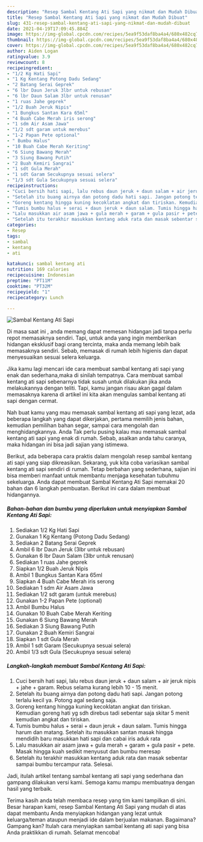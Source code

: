 ```yaml
---
description: "Resep Sambal Kentang Ati Sapi yang nikmat dan Mudah Dibuat"
title: "Resep Sambal Kentang Ati Sapi yang nikmat dan Mudah Dibuat"
slug: 431-resep-sambal-kentang-ati-sapi-yang-nikmat-dan-mudah-dibuat
date: 2021-04-19T17:09:45.884Z
image: https://img-global.cpcdn.com/recipes/5ea9f53daf8ba4a4/680x482cq70/sambal-kentang-ati-sapi-foto-resep-utama.jpg
thumbnail: https://img-global.cpcdn.com/recipes/5ea9f53daf8ba4a4/680x482cq70/sambal-kentang-ati-sapi-foto-resep-utama.jpg
cover: https://img-global.cpcdn.com/recipes/5ea9f53daf8ba4a4/680x482cq70/sambal-kentang-ati-sapi-foto-resep-utama.jpg
author: Aiden Logan
ratingvalue: 3.9
reviewcount: 8
recipeingredient:
- "1/2 Kg Hati Sapi"
- "1 Kg Kentang Potong Dadu Sedang"
- "2 Batang Serai Geprek"
- "6 lbr Daun Jeruk 3lbr untuk rebusan"
- "6 lbr Daun Salam 3lbr untuk renusan"
- "1 ruas Jahe geprek"
- "1/2 Buah Jeruk Nipis"
- "1 Bungkus Santan Kara 65ml"
- "4 Buah Cabe Merah iris serong"
- "1 sdm Air Asam Jawa"
- "1/2 sdt garam untuk merebus"
- "1-2 Papan Pete optional"
- " Bumbu Halus"
- "10 Buah Cabe Merah Keriting"
- "6 Siung Bawang Merah"
- "3 Siung Bawang Putih"
- "2 Buah Kemiri Sangrai"
- "1 sdt Gula Merah"
- "1 sdt Garam Secukupnya sesuai selera"
- "1/3 sdt Gula Secukupnya sesuai selera"
recipeinstructions:
- "Cuci bersih hati sapi, lalu rebus daun jeruk + daun salam + air jeruk nipis + jahe + garam. Rebus selama kurang lebih 10 - 15 menit."
- "Setelah itu buang airnya dan potong dadu hati sapi. Jangan potong terlalu kecil ya. Potong agal sedang saja."
- "Goreng kentang hingga kuning kecoklatan angkat dan tiriskan. Kemudian goreng hati yg sdh direbus tadi sebentar saja skitar 5 menit kemudian angkat dan tiriskan."
- "Tumis bumbu halus + serai + daun jeruk + daun salam. Tumis hingga harum dan matang. Setelah itu masukkan santan masak hingga mendidih baru masukkan hati sapi dan cabai iris aduk rata"
- "Lalu masukkan air asam jawa + gula merah + garam + gula pasir + pete. Masak hingga kuah sedikit menyusut dan bumbu meresap"
- "Setelah itu terakhir masukkan kentang aduk rata dan masak sebentar sampai bumbu tercampur rata. Selesai."
categories:
- Resep
tags:
- sambal
- kentang
- ati

katakunci: sambal kentang ati 
nutrition: 169 calories
recipecuisine: Indonesian
preptime: "PT11M"
cooktime: "PT32M"
recipeyield: "1"
recipecategory: Lunch

---
```



![Sambal Kentang Ati Sapi](https://img-global.cpcdn.com/recipes/5ea9f53daf8ba4a4/680x482cq70/sambal-kentang-ati-sapi-foto-resep-utama.jpg)

Di masa  saat ini , anda memang dapat memesan hidangan jadi tanpa perlu repot memasaknya sendiri. Tapi, untuk anda yang ingin memberikan hidangan eksklusif bagi orang tercinta, maka anda memang lebih baik memasaknya sendiri. Sebab, memasak di rumah lebih higienis dan dapat menyesuaikan sesuai selera keluarga.

Jika kamu lagi mencari ide cara membuat sambal kentang ati sapi yang enak dan sederhana,maka di sinilah tempatnya. Cara membuat sambal kentang ati sapi  sebenarnya tidak susah untuk dilakukan jika anda melakukannya dengan teliti. Tapi, kamu jangan risau akan gagal dalam memasaknya 
karena di artikel ini kita akan mengulas sambal kentang ati sapi dengan cermat.  



Nah buat kamu yang mau memasak sambal kentang ati sapi yang lezat, ada beberapa langkah yang dapat dikerjakan, pertama memilih jenis bahan, kemudian pemilihan bahan segar, sampai cara mengolah dan menghidangkannya. Anda Tak perlu pusing kalau mau memasak sambal kentang ati sapi yang enak di rumah. Sebab, asalkan anda  tahu caranya, maka hidangan ini bisa jadi sajian yang istimewa.

Berikut, ada beberapa cara praktis  dalam mengolah resep sambal kentang ati sapi yang siap dikreasikan. Sekarang, yuk kita coba variasikan sambal kentang ati sapi sendiri di rumah. Tetap berbahan yang sederhana, sajian ini bisa memberi manfaat untuk membantu menjaga kesehatan tubuhmu sekeluarga. Anda dapat membuat Sambal Kentang Ati Sapi memakai 20 bahan dan 6 langkah pembuatan. Berikut ini cara dalam membuat hidangannya.

<!--inarticleads1-->

##### Bahan-bahan dan bumbu yang diperlukan untuk menyiapkan Sambal Kentang Ati Sapi:

1. Sediakan 1/2 Kg Hati Sapi
1. Gunakan 1 Kg Kentang (Potong Dadu Sedang)
1. Sediakan 2 Batang Serai Geprek
1. Ambil 6 lbr Daun Jeruk (3lbr untuk rebusan)
1. Gunakan 6 lbr Daun Salam (3lbr untuk renusan)
1. Sediakan 1 ruas Jahe geprek
1. Siapkan 1/2 Buah Jeruk Nipis
1. Ambil 1 Bungkus Santan Kara 65ml
1. Siapkan 4 Buah Cabe Merah iris serong
1. Sediakan 1 sdm Air Asam Jawa
1. Sediakan 1/2 sdt garam (untuk merebus)
1. Gunakan 1-2 Papan Pete (optional)
1. Ambil  Bumbu Halus
1. Gunakan 10 Buah Cabe Merah Keriting
1. Gunakan 6 Siung Bawang Merah
1. Sediakan 3 Siung Bawang Putih
1. Gunakan 2 Buah Kemiri Sangrai
1. Siapkan 1 sdt Gula Merah
1. Ambil 1 sdt Garam (Secukupnya sesuai selera)
1. Ambil 1/3 sdt Gula (Secukupnya sesuai selera)




<!--inarticleads2-->

##### Langkah-langkah membuat Sambal Kentang Ati Sapi:

1. Cuci bersih hati sapi, lalu rebus daun jeruk + daun salam + air jeruk nipis + jahe + garam. Rebus selama kurang lebih 10 - 15 menit.
1. Setelah itu buang airnya dan potong dadu hati sapi. Jangan potong terlalu kecil ya. Potong agal sedang saja.
1. Goreng kentang hingga kuning kecoklatan angkat dan tiriskan. Kemudian goreng hati yg sdh direbus tadi sebentar saja skitar 5 menit kemudian angkat dan tiriskan.
1. Tumis bumbu halus + serai + daun jeruk + daun salam. Tumis hingga harum dan matang. Setelah itu masukkan santan masak hingga mendidih baru masukkan hati sapi dan cabai iris aduk rata
1. Lalu masukkan air asam jawa + gula merah + garam + gula pasir + pete. Masak hingga kuah sedikit menyusut dan bumbu meresap
1. Setelah itu terakhir masukkan kentang aduk rata dan masak sebentar sampai bumbu tercampur rata. Selesai.




Jadi, itulah artikel tentang  sambal kentang ati sapi  yang sederhana dan gampang dilakukan versi kami. Semoga kamu mampu membuatnya dengan hasil yang terbaik. 

Terima kasih anda telah membaca resep yang tim kami tampilkan di sini. Besar harapan kami, resep  Sambal Kentang Ati Sapi yang mudah di atas dapat membantu Anda menyiapkan hidangan yang lezat untuk keluarga/teman ataupun menjadi ide dalam berjualan makanan. Bagaimana? Gampang kan? Itulah cara menyiapkan sambal kentang ati sapi yang bisa Anda praktikkan di rumah. Selamat mencoba!

